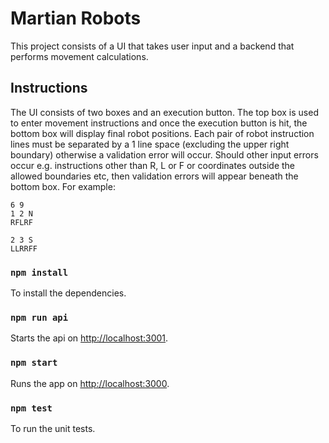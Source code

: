 # Martian Robots

This project consists of a UI that takes user input and a backend that performs movement calculations.

## Instructions

The UI consists of two boxes and an execution button. The top box is used to enter movement instructions and once the execution button is hit, the bottom box will display final robot positions. Each pair of robot instruction lines must be separated by a 1 line space (excluding the upper right boundary) otherwise a validation error will occur. Should other input errors occur e.g. instructions other than R, L or F or coordinates outside the allowed boundaries etc, then validation errors will appear beneath the bottom box. For example:

```
6 9
1 2 N
RFLRF

2 3 S
LLRRFF
```

### `npm install`

To install the dependencies.

### `npm run api`

Starts the api on [http://localhost:3001](http://localhost:3001).

### `npm start`

Runs the app on [http://localhost:3000](http://localhost:3000).

### `npm test`

To run the unit tests.
